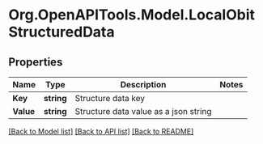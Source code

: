 
# Org.OpenAPITools.Model.LocalObitStructuredData

## Properties

Name | Type | Description | Notes
------------ | ------------- | ------------- | -------------
**Key** | **string** | Structure data key | 
**Value** | **string** | Structure data value as a json string | 

[[Back to Model list]](../README.md#documentation-for-models)
[[Back to API list]](../README.md#documentation-for-api-endpoints)
[[Back to README]](../README.md)

